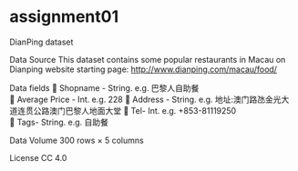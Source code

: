 # assignment01
DianPing dataset

Data Source
This dataset contains some popular restaurants in Macau on Dianping website starting page: http://www.dianping.com/macau/food/

Data fields
	Shopname - String. e.g. 巴黎人自助餐	
	Average Price - Int. e.g. 228
	Address - String. e.g. 地址:澳门路氹金光大道连贯公路澳门巴黎人地面大堂
	Tel- Int. e.g. +853-81119250	
	Tags- String. e.g. 自助餐

Data Volume
300 rows × 5 columns

License
CC 4.0
